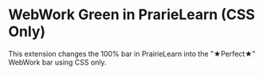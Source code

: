 # WebWork Green in PrarieLearn (CSS Only)

This extension changes the 100% bar in PrairieLearn into the "★Perfect★" WebWork bar using CSS only.